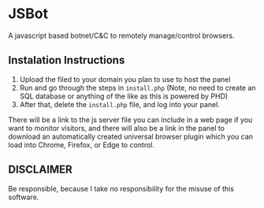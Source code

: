 # JSBot
A javascript based botnet/C&amp;C to remotely manage/control browsers.


Instalation Instructions
------------------------
1. Upload the filed to your domain you plan to use to host the panel
2. Run and go through the steps in ``install.php`` (Note, no need to create an SQL database or anything of the like as this is powered by PHD)
3. After that, delete the ``install.php`` file, and log into your panel.

There will be a link to the js server file you can include in a web page if you want to monitor visitors, and there will also be a link in the panel to download an automatically created universal browser plugin which you can load into Chrome, Firefox, or Edge to control.

DISCLAIMER
----------
Be responsible, because I take no responsibility for the misuse of this software.
